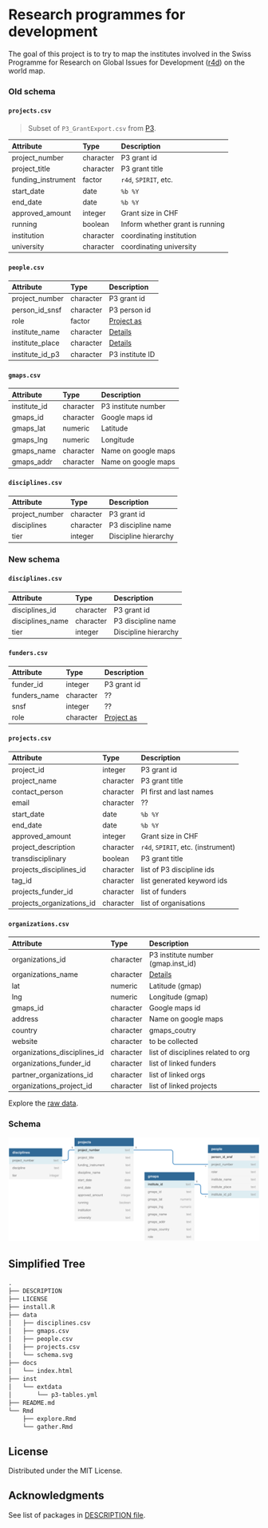 
<!-- README.md is generated from README.Rmd. Please edit that file -->

# Research programmes for development

<!-- badges: start -->
<!-- badges: end -->

The goal of this project is to try to map the institutes involved in the
Swiss Programme for Research on Global Issues for Development
([r4d](http://www.r4d.ch/)) on the world map.

### Old schema

#### `projects.csv`

> Subset of `P3_GrantExport.csv` from
> [P3](http://p3.snf.ch/Pages/DataAndDocumentation.aspx).

| Attribute           | Type      | Description                     |
|:--------------------|:----------|:--------------------------------|
| project\_number     | character | P3 grant id                     |
| project\_title      | character | P3 grant title                  |
| funding\_instrument | factor    | `r4d`, `SPIRIT`, etc.           |
| start\_date         | date      | `%b %Y`                         |
| end\_date           | date      | `%b %Y`                         |
| approved\_amount    | integer   | Grant size in CHF               |
| running             | boolean   | Inform whether grant is running |
| institution         | character | coordinating institution        |
| university          | character | coordinating university         |

#### `people.csv`

| Attribute         | Type      | Description          |
|:------------------|:----------|:---------------------|
| project\_number   | character | P3 grant id          |
| person\_id\_snsf  | character | P3 person id         |
| role              | factor    | [Project as](role)   |
| institute\_name   | character | [Details](instname)  |
| institute\_place  | character | [Details](instpalce) |
| institute\_id\_p3 | character | P3 institute ID      |

#### `gmaps.csv`

| Attribute     | Type      | Description         |
|:--------------|:----------|:--------------------|
| institute\_id | character | P3 institute number |
| gmaps\_id     | character | Google maps id      |
| gmaps\_lat    | numeric   | Latitude            |
| gmaps\_lng    | numeric   | Longitude           |
| gmaps\_name   | character | Name on google maps |
| gmaps\_addr   | character | Name on google maps |

#### `disciplines.csv`

| Attribute       | Type      | Description          |
|:----------------|:----------|:---------------------|
| project\_number | character | P3 grant id          |
| disciplines     | character | P3 discipline name   |
| tier            | integer   | Discipline hierarchy |

### New schema

#### `disciplines.csv`

| Attribute         | Type      | Description          |
|:------------------|:----------|:---------------------|
| disciplines\_id   | character | P3 grant id          |
| disciplines\_name | character | P3 discipline name   |
| tier              | integer   | Discipline hierarchy |

#### `funders.csv`

| Attribute     | Type      | Description        |
|:--------------|:----------|:-------------------|
| funder\_id    | integer   | P3 grant id        |
| funders\_name | character | ??                 |
| snsf          | integer   | ??                 |
| role          | character | [Project as](role) |

#### `projects.csv`

| Attribute                   | Type      | Description                        |
|:----------------------------|:----------|:-----------------------------------|
| project\_id                 | integer   | P3 grant id                        |
| project\_name               | character | P3 grant title                     |
| contact\_person             | character | PI first and last names            |
| email                       | character | ??                                 |
| start\_date                 | date      | `%b %Y`                            |
| end\_date                   | date      | `%b %Y`                            |
| approved\_amount            | integer   | Grant size in CHF                  |
| project\_description        | character | `r4d`, `SPIRIT`, etc. (instrument) |
| transdisciplinary           | boolean   | P3 grant title                     |
| projects\_disciplines\_id   | character | list of P3 discipline ids          |
| tag\_id                     | character | list generated keyword ids         |
| projects\_funder\_id        | character | list of funders                    |
| projects\_organizations\_id | character | list of organisations              |

#### `organizations.csv`

| Attribute                      | Type      | Description                         |
|:-------------------------------|:----------|:------------------------------------|
| organizations\_id              | character | P3 institute number (gmap.inst\_id) |
| organizations\_name            | character | [Details](instname)                 |
| lat                            | numeric   | Latitude (gmap)                     |
| lng                            | numeric   | Longitude (gmap)                    |
| gmaps\_id                      | character | Google maps id                      |
| address                        | character | Name on google maps                 |
| country                        | character | gmaps\_coutry                       |
| website                        | character | to be collected                     |
| organizations\_disciplines\_id | character | list of disciplines related to org  |
| organizations\_funder\_id      | character | list of linked funders              |
| partner\_organizations\_id     | character | list of linked orgs                 |
| organizations\_project\_id     | character | list of linked projects             |

Explore the [raw data](https://flatgithub.com/zambujo/r4data).

### Schema

![](./data/schema.svg)

## Simplified Tree

    .
    ├── DESCRIPTION
    ├── LICENSE
    ├── install.R
    ├── data
    │   ├── disciplines.csv
    │   ├── gmaps.csv
    │   ├── people.csv
    │   ├── projects.csv
    │   └── schema.svg
    ├── docs
    │   └── index.html
    ├── inst
    │   └── extdata
    │       └── p3-tables.yml
    ├── README.md
    └── Rmd
        ├── explore.Rmd
        └── gather.Rmd

## License

Distributed under the MIT License.

## Acknowledgments

See list of packages in [DESCRIPTION file](./DESCRIPTION).
